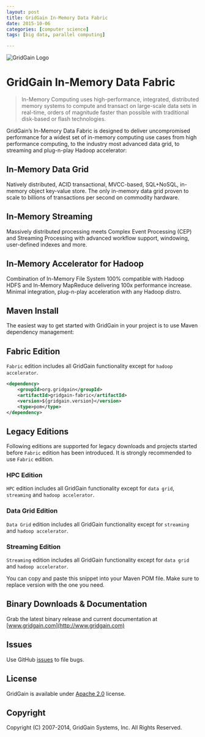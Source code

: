 ```yaml
---
layout: post
title: GridGain In-Memory Data Fabric
date: 2015-10-06
categories: [computer science]
tags: [big data, parallel computing]

---
```


![GridGain Logo](http://www.gridgain.com/images/logo/logo_mid.png "GridGain Logo")


# GridGain In-Memory Data Fabric

<blockquote>In-Memory Computing uses high-performance, integrated, distributed memory systems to compute and transact on large-scale data sets in real-time, orders of magnitude faster than possible with traditional disk-based or flash technologies.
</blockquote>

GridGain’s In-Memory Data Fabric is designed to deliver uncompromised performance for a widest set of in-memory computing use cases from high performance computing, to the industry most advanced data grid, to streaming and plug-n-play Hadoop accelerator:

## In-Memory Data Grid
Natively distributed, ACID transactional, MVCC-based, SQL+NoSQL, in-memory object key-value store. The only in-memory data grid proven to scale to billions of transactions per second on commodity hardware.

## In-Memory Streaming
Massively distributed processing meets Complex Event Processing (CEP) and Streaming Processing with advanced workflow support, windowing, user-defined indexes and more.

## In-Memory Accelerator for Hadoop
Combination of In-Memory File System 100% compatible with Hadoop HDFS and In-Memory MapReduce delivering 100x performance increase. Minimal integration, plug-n-play acceleration with any Hadoop distro.

## Maven Install
The easiest way to get started with GridGain in your project is to use Maven dependency management:

## Fabric Edition
`Fabric` edition includes all GridGain functionality except for `hadoop accelerator`.

```xml
<dependency>
    <groupId>org.gridgain</groupId>
    <artifactId>gridgain-fabric</artifactId>
    <version>${gridgain.version}</version>
    <type>pom</type>
</dependency>
```

## Legacy Editions
Following editions are supported for legacy downloads and projects started before `Fabric` edition has been introduced. It is strongly recommended to use `Fabric` edition.

### HPC Edition
`HPC` edition includes all GridGain functionality except for `data grid`, `streaming` and `hadoop accelerator`.

### Data Grid Edition
`Data Grid` edition includes all GridGain functionality except for `streaming` and `hadoop accelerator`.

### Streaming Edition
`Streaming` edition includes all GridGain functionality except for `data grid` and `hadoop accelerator`.

You can copy and paste this snippet into your Maven POM file. Make sure to replace version with the one you need.

## Binary Downloads & Documentation
Grab the latest binary release and current documentation at [www.gridgain.com](http://www.gridgain.com)

## Issues
Use GitHub [issues](https://github.com/gridgain/gridgain/issues) to file bugs.

## License
GridGain is available under [Apache 2.0](http://www.apache.org/licenses/LICENSE-2.0.html) license.

## Copyright
Copyright (C) 2007-2014, GridGain Systems, Inc. All Rights Reserved.
